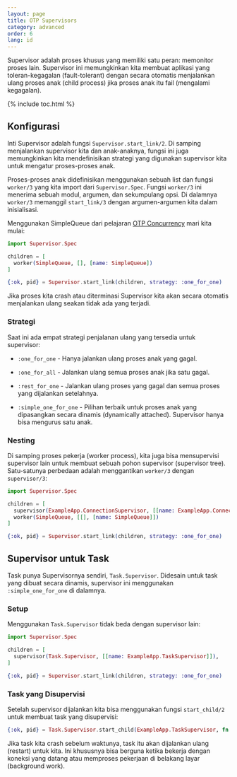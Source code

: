 ```yaml
---
layout: page
title: OTP Supervisors
category: advanced
order: 6
lang: id
---
```


Supervisor adalah proses khusus yang memiliki satu peran: memonitor proses lain. Supervisor ini memungkinkan kita membuat aplikasi yang toleran-kegagalan (fault-tolerant) dengan secara otomatis menjalankan ulang proses anak (child process) jika proses anak itu fail (mengalami kegagalan).

{% include toc.html %}

## Konfigurasi

Inti Supervisor adalah fungsi `Supervisor.start_link/2`.  Di samping menjalankan supervisor kita dan anak-anaknya, fungsi ini juga memungkinkan kita mendefinisikan strategi yang digunakan supervisor kita untuk mengatur proses-proses anak.

Proses-proses anak didefinisikan menggunakan sebuah list dan fungsi `worker/3` yang kita import dari `Supervisor.Spec`.  Fungsi `worker/3` ini menerima sebuah modul, argumen, dan sekumpulang opsi.  Di dalamnya `worker/3` memanggil `start_link/3` dengan argumen-argumen kita dalam inisialisasi.

Menggunakan SimpleQueue dari pelajaran [OTP Concurrency](../../advanced/otp-concurrency) mari kita mulai:

```elixir
import Supervisor.Spec

children = [
  worker(SimpleQueue, [], [name: SimpleQueue])
]

{:ok, pid} = Supervisor.start_link(children, strategy: :one_for_one)
```

Jika proses kita crash atau diterminasi Supervisor kita akan secara otomatis menjalankan ulang seakan tidak ada yang terjadi.

### Strategi

Saat ini ada empat strategi penjalanan ulang yang tersedia untuk supervisor:

+ `:one_for_one` - Hanya jalankan ulang proses anak yang gagal.

+ `:one_for_all` - Jalankan ulang semua proses anak jika satu gagal.

+ `:rest_for_one` - Jalankan ulang proses yang gagal dan semua proses yang dijalankan setelahnya.

+ `:simple_one_for_one` - Pilihan terbaik untuk proses anak yang dipasangkan secara dinamis (dynamically attached). Supervisor hanya bisa mengurus satu anak.

### Nesting

Di samping proses pekerja (worker process), kita juga bisa mensupervisi supervisor lain untuk membuat sebuah pohon supervisor (supervisor tree).  Satu-satunya perbedaan adalah menggantikan `worker/3` dengan `supervisor/3`:

```elixir
import Supervisor.Spec

children = [
  supervisor(ExampleApp.ConnectionSupervisor, [[name: ExampleApp.ConnectionSupervisor]]),
  worker(SimpleQueue, [[], [name: SimpleQueue]])
]

{:ok, pid} = Supervisor.start_link(children, strategy: :one_for_one)
```

## Supervisor untuk Task

Task punya Supervisornya sendiri, `Task.Supervisor`.  Didesain untuk task yang dibuat secara dinamis, supervisor ini menggunakan `:simple_one_for_one` di dalamnya.

### Setup

Menggunakan `Task.Supervisor` tidak beda dengan supervisor lain:

```elixir
import Supervisor.Spec

children = [
  supervisor(Task.Supervisor, [[name: ExampleApp.TaskSupervisor]]),
]

{:ok, pid} = Supervisor.start_link(children, strategy: :one_for_one)
```

### Task yang Disupervisi

Setelah supervisor dijalankan kita bisa menggunakan fungsi `start_child/2` untuk membuat task yang disupervisi:

```elixir
{:ok, pid} = Task.Supervisor.start_child(ExampleApp.TaskSupervisor, fn -> background_work end)
```

Jika task kita crash sebelum waktunya, task itu akan dijalankan ulang (restart) untuk kita.  Ini khususnya bisa berguna ketika bekerja dengan koneksi yang datang atau memproses pekerjaan di belakang layar (background work).
